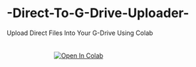 # -Direct-To-G-Drive-Uploader-
Upload Direct Files Into Your G-Drive Using Colab
<br>
<br>
<br>
&nbsp;&nbsp;&nbsp;&nbsp;&nbsp;&nbsp;&nbsp;&nbsp;&nbsp;&nbsp;&nbsp;&nbsp;&nbsp;&nbsp;&nbsp;&nbsp;&nbsp;&nbsp;&nbsp;&nbsp;&nbsp;&nbsp;&nbsp;&nbsp;&nbsp;&nbsp;&nbsp;<a href="https://colab.research.google.com/github/DiyRex/Direct-To-G-Drive-Uploader-/blob/main/Direct_to_G_Drive_Uploader.ipynb" target="_parent\"><img src="https://colab.research.google.com/assets/colab-badge.svg" alt="Open In Colab"/></a>
     
